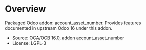 # Overview

Packaged Odoo addon: account_asset_number. Provides features documented in upstream Odoo 16 under this addon.

- Source: OCA/OCB 16.0, addon account_asset_number
- License: LGPL-3
